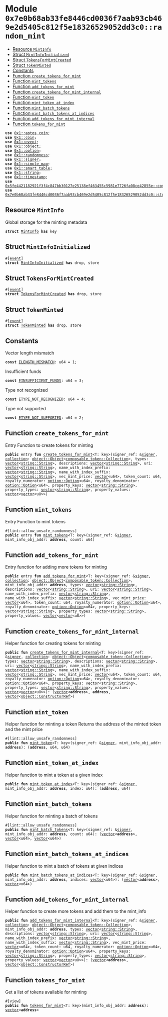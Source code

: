 
<a id="0x7e0b68ab33fe8446cd0036f7aab93cb469e2d5405c812f5e18326529052dd3c0_random_mint"></a>

# Module `0x7e0b68ab33fe8446cd0036f7aab93cb469e2d5405c812f5e18326529052dd3c0::random_mint`



-  [Resource `MintInfo`](#0x7e0b68ab33fe8446cd0036f7aab93cb469e2d5405c812f5e18326529052dd3c0_random_mint_MintInfo)
-  [Struct `MintInfoInitialized`](#0x7e0b68ab33fe8446cd0036f7aab93cb469e2d5405c812f5e18326529052dd3c0_random_mint_MintInfoInitialized)
-  [Struct `TokensForMintCreated`](#0x7e0b68ab33fe8446cd0036f7aab93cb469e2d5405c812f5e18326529052dd3c0_random_mint_TokensForMintCreated)
-  [Struct `TokenMinted`](#0x7e0b68ab33fe8446cd0036f7aab93cb469e2d5405c812f5e18326529052dd3c0_random_mint_TokenMinted)
-  [Constants](#@Constants_0)
-  [Function `create_tokens_for_mint`](#0x7e0b68ab33fe8446cd0036f7aab93cb469e2d5405c812f5e18326529052dd3c0_random_mint_create_tokens_for_mint)
-  [Function `mint_tokens`](#0x7e0b68ab33fe8446cd0036f7aab93cb469e2d5405c812f5e18326529052dd3c0_random_mint_mint_tokens)
-  [Function `add_tokens_for_mint`](#0x7e0b68ab33fe8446cd0036f7aab93cb469e2d5405c812f5e18326529052dd3c0_random_mint_add_tokens_for_mint)
-  [Function `create_tokens_for_mint_internal`](#0x7e0b68ab33fe8446cd0036f7aab93cb469e2d5405c812f5e18326529052dd3c0_random_mint_create_tokens_for_mint_internal)
-  [Function `mint_token`](#0x7e0b68ab33fe8446cd0036f7aab93cb469e2d5405c812f5e18326529052dd3c0_random_mint_mint_token)
-  [Function `mint_token_at_index`](#0x7e0b68ab33fe8446cd0036f7aab93cb469e2d5405c812f5e18326529052dd3c0_random_mint_mint_token_at_index)
-  [Function `mint_batch_tokens`](#0x7e0b68ab33fe8446cd0036f7aab93cb469e2d5405c812f5e18326529052dd3c0_random_mint_mint_batch_tokens)
-  [Function `mint_batch_tokens_at_indices`](#0x7e0b68ab33fe8446cd0036f7aab93cb469e2d5405c812f5e18326529052dd3c0_random_mint_mint_batch_tokens_at_indices)
-  [Function `add_tokens_for_mint_internal`](#0x7e0b68ab33fe8446cd0036f7aab93cb469e2d5405c812f5e18326529052dd3c0_random_mint_add_tokens_for_mint_internal)
-  [Function `tokens_for_mint`](#0x7e0b68ab33fe8446cd0036f7aab93cb469e2d5405c812f5e18326529052dd3c0_random_mint_tokens_for_mint)


<pre><code><b>use</b> <a href="">0x1::aptos_coin</a>;
<b>use</b> <a href="">0x1::coin</a>;
<b>use</b> <a href="">0x1::event</a>;
<b>use</b> <a href="">0x1::object</a>;
<b>use</b> <a href="">0x1::option</a>;
<b>use</b> <a href="">0x1::randomness</a>;
<b>use</b> <a href="">0x1::signer</a>;
<b>use</b> <a href="">0x1::simple_map</a>;
<b>use</b> <a href="">0x1::smart_table</a>;
<b>use</b> <a href="">0x1::string</a>;
<b>use</b> <a href="">0x1::timestamp</a>;
<b>use</b> <a href="">0x5fe4421182921f3f4c847bb30127e25138ef463455c5981e7726fa08ce42855e::composable_token</a>;
<b>use</b> <a href="studio.md#0x7e0b68ab33fe8446cd0036f7aab93cb469e2d5405c812f5e18326529052dd3c0_studio">0x7e0b68ab33fe8446cd0036f7aab93cb469e2d5405c812f5e18326529052dd3c0::studio</a>;
</code></pre>



<a id="0x7e0b68ab33fe8446cd0036f7aab93cb469e2d5405c812f5e18326529052dd3c0_random_mint_MintInfo"></a>

## Resource `MintInfo`

Global storage for the minting metadata


<pre><code><b>struct</b> <a href="random_mint.md#0x7e0b68ab33fe8446cd0036f7aab93cb469e2d5405c812f5e18326529052dd3c0_random_mint_MintInfo">MintInfo</a> <b>has</b> key
</code></pre>



<a id="0x7e0b68ab33fe8446cd0036f7aab93cb469e2d5405c812f5e18326529052dd3c0_random_mint_MintInfoInitialized"></a>

## Struct `MintInfoInitialized`



<pre><code>#[<a href="">event</a>]
<b>struct</b> <a href="random_mint.md#0x7e0b68ab33fe8446cd0036f7aab93cb469e2d5405c812f5e18326529052dd3c0_random_mint_MintInfoInitialized">MintInfoInitialized</a> <b>has</b> drop, store
</code></pre>



<a id="0x7e0b68ab33fe8446cd0036f7aab93cb469e2d5405c812f5e18326529052dd3c0_random_mint_TokensForMintCreated"></a>

## Struct `TokensForMintCreated`



<pre><code>#[<a href="">event</a>]
<b>struct</b> <a href="random_mint.md#0x7e0b68ab33fe8446cd0036f7aab93cb469e2d5405c812f5e18326529052dd3c0_random_mint_TokensForMintCreated">TokensForMintCreated</a> <b>has</b> drop, store
</code></pre>



<a id="0x7e0b68ab33fe8446cd0036f7aab93cb469e2d5405c812f5e18326529052dd3c0_random_mint_TokenMinted"></a>

## Struct `TokenMinted`



<pre><code>#[<a href="">event</a>]
<b>struct</b> <a href="random_mint.md#0x7e0b68ab33fe8446cd0036f7aab93cb469e2d5405c812f5e18326529052dd3c0_random_mint_TokenMinted">TokenMinted</a> <b>has</b> drop, store
</code></pre>



<a id="@Constants_0"></a>

## Constants


<a id="0x7e0b68ab33fe8446cd0036f7aab93cb469e2d5405c812f5e18326529052dd3c0_random_mint_ELENGTH_MISMATCH"></a>

Vector length mismatch


<pre><code><b>const</b> <a href="random_mint.md#0x7e0b68ab33fe8446cd0036f7aab93cb469e2d5405c812f5e18326529052dd3c0_random_mint_ELENGTH_MISMATCH">ELENGTH_MISMATCH</a>: u64 = 1;
</code></pre>



<a id="0x7e0b68ab33fe8446cd0036f7aab93cb469e2d5405c812f5e18326529052dd3c0_random_mint_EINSUFFICIENT_FUNDS"></a>

Insufficient funds


<pre><code><b>const</b> <a href="random_mint.md#0x7e0b68ab33fe8446cd0036f7aab93cb469e2d5405c812f5e18326529052dd3c0_random_mint_EINSUFFICIENT_FUNDS">EINSUFFICIENT_FUNDS</a>: u64 = 3;
</code></pre>



<a id="0x7e0b68ab33fe8446cd0036f7aab93cb469e2d5405c812f5e18326529052dd3c0_random_mint_ETYPE_NOT_RECOGNIZED"></a>

Type not recognized


<pre><code><b>const</b> <a href="random_mint.md#0x7e0b68ab33fe8446cd0036f7aab93cb469e2d5405c812f5e18326529052dd3c0_random_mint_ETYPE_NOT_RECOGNIZED">ETYPE_NOT_RECOGNIZED</a>: u64 = 4;
</code></pre>



<a id="0x7e0b68ab33fe8446cd0036f7aab93cb469e2d5405c812f5e18326529052dd3c0_random_mint_ETYPE_NOT_SUPPORTED"></a>

Type not supported


<pre><code><b>const</b> <a href="random_mint.md#0x7e0b68ab33fe8446cd0036f7aab93cb469e2d5405c812f5e18326529052dd3c0_random_mint_ETYPE_NOT_SUPPORTED">ETYPE_NOT_SUPPORTED</a>: u64 = 2;
</code></pre>



<a id="0x7e0b68ab33fe8446cd0036f7aab93cb469e2d5405c812f5e18326529052dd3c0_random_mint_create_tokens_for_mint"></a>

## Function `create_tokens_for_mint`

Entry Function to create tokens for minting


<pre><code><b>public</b> entry <b>fun</b> <a href="random_mint.md#0x7e0b68ab33fe8446cd0036f7aab93cb469e2d5405c812f5e18326529052dd3c0_random_mint_create_tokens_for_mint">create_tokens_for_mint</a>&lt;T: key&gt;(signer_ref: &<a href="">signer</a>, <a href="">collection</a>: <a href="_Object">object::Object</a>&lt;<a href="_Collection">composable_token::Collection</a>&gt;, types: <a href="">vector</a>&lt;<a href="_String">string::String</a>&gt;, descriptions: <a href="">vector</a>&lt;<a href="_String">string::String</a>&gt;, uri: <a href="">vector</a>&lt;<a href="_String">string::String</a>&gt;, name_with_index_prefix: <a href="">vector</a>&lt;<a href="_String">string::String</a>&gt;, name_with_index_suffix: <a href="">vector</a>&lt;<a href="_String">string::String</a>&gt;, vec_mint_price: <a href="">vector</a>&lt;u64&gt;, token_count: u64, royalty_numerator: <a href="_Option">option::Option</a>&lt;u64&gt;, royalty_denominator: <a href="_Option">option::Option</a>&lt;u64&gt;, property_keys: <a href="">vector</a>&lt;<a href="_String">string::String</a>&gt;, property_types: <a href="">vector</a>&lt;<a href="_String">string::String</a>&gt;, property_values: <a href="">vector</a>&lt;<a href="">vector</a>&lt;u8&gt;&gt;)
</code></pre>



<a id="0x7e0b68ab33fe8446cd0036f7aab93cb469e2d5405c812f5e18326529052dd3c0_random_mint_mint_tokens"></a>

## Function `mint_tokens`

Entry Function to mint tokens


<pre><code>#[lint::allow_unsafe_randomness]
<b>public</b> entry <b>fun</b> <a href="random_mint.md#0x7e0b68ab33fe8446cd0036f7aab93cb469e2d5405c812f5e18326529052dd3c0_random_mint_mint_tokens">mint_tokens</a>&lt;T: key&gt;(signer_ref: &<a href="">signer</a>, mint_info_obj_addr: <b>address</b>, count: u64)
</code></pre>



<a id="0x7e0b68ab33fe8446cd0036f7aab93cb469e2d5405c812f5e18326529052dd3c0_random_mint_add_tokens_for_mint"></a>

## Function `add_tokens_for_mint`

Entry function for adding more tokens for minting


<pre><code><b>public</b> entry <b>fun</b> <a href="random_mint.md#0x7e0b68ab33fe8446cd0036f7aab93cb469e2d5405c812f5e18326529052dd3c0_random_mint_add_tokens_for_mint">add_tokens_for_mint</a>&lt;T: key&gt;(signer_ref: &<a href="">signer</a>, <a href="">collection</a>: <a href="_Object">object::Object</a>&lt;<a href="_Collection">composable_token::Collection</a>&gt;, mint_info_obj_addr: <b>address</b>, types: <a href="">vector</a>&lt;<a href="_String">string::String</a>&gt;, descriptions: <a href="">vector</a>&lt;<a href="_String">string::String</a>&gt;, uri: <a href="">vector</a>&lt;<a href="_String">string::String</a>&gt;, name_with_index_prefix: <a href="">vector</a>&lt;<a href="_String">string::String</a>&gt;, name_with_index_suffix: <a href="">vector</a>&lt;<a href="_String">string::String</a>&gt;, vec_mint_price: <a href="">vector</a>&lt;u64&gt;, token_count: u64, royalty_numerator: <a href="_Option">option::Option</a>&lt;u64&gt;, royalty_denominator: <a href="_Option">option::Option</a>&lt;u64&gt;, property_keys: <a href="">vector</a>&lt;<a href="_String">string::String</a>&gt;, property_types: <a href="">vector</a>&lt;<a href="_String">string::String</a>&gt;, property_values: <a href="">vector</a>&lt;<a href="">vector</a>&lt;u8&gt;&gt;)
</code></pre>



<a id="0x7e0b68ab33fe8446cd0036f7aab93cb469e2d5405c812f5e18326529052dd3c0_random_mint_create_tokens_for_mint_internal"></a>

## Function `create_tokens_for_mint_internal`

Helper function for creating tokens for minting


<pre><code><b>public</b> <b>fun</b> <a href="random_mint.md#0x7e0b68ab33fe8446cd0036f7aab93cb469e2d5405c812f5e18326529052dd3c0_random_mint_create_tokens_for_mint_internal">create_tokens_for_mint_internal</a>&lt;T: key&gt;(signer_ref: &<a href="">signer</a>, <a href="">collection</a>: <a href="_Object">object::Object</a>&lt;<a href="_Collection">composable_token::Collection</a>&gt;, types: <a href="">vector</a>&lt;<a href="_String">string::String</a>&gt;, descriptions: <a href="">vector</a>&lt;<a href="_String">string::String</a>&gt;, uri: <a href="">vector</a>&lt;<a href="_String">string::String</a>&gt;, name_with_index_prefix: <a href="">vector</a>&lt;<a href="_String">string::String</a>&gt;, name_with_index_suffix: <a href="">vector</a>&lt;<a href="_String">string::String</a>&gt;, vec_mint_price: <a href="">vector</a>&lt;u64&gt;, token_count: u64, royalty_numerator: <a href="_Option">option::Option</a>&lt;u64&gt;, royalty_denominator: <a href="_Option">option::Option</a>&lt;u64&gt;, property_keys: <a href="">vector</a>&lt;<a href="_String">string::String</a>&gt;, property_types: <a href="">vector</a>&lt;<a href="_String">string::String</a>&gt;, property_values: <a href="">vector</a>&lt;<a href="">vector</a>&lt;u8&gt;&gt;): (<a href="">vector</a>&lt;<b>address</b>&gt;, <b>address</b>, <a href="">vector</a>&lt;<a href="_ConstructorRef">object::ConstructorRef</a>&gt;)
</code></pre>



<a id="0x7e0b68ab33fe8446cd0036f7aab93cb469e2d5405c812f5e18326529052dd3c0_random_mint_mint_token"></a>

## Function `mint_token`

Helper function for minting a token
Returns the address of the minted token and the mint price


<pre><code>#[lint::allow_unsafe_randomness]
<b>public</b> <b>fun</b> <a href="random_mint.md#0x7e0b68ab33fe8446cd0036f7aab93cb469e2d5405c812f5e18326529052dd3c0_random_mint_mint_token">mint_token</a>&lt;T: key&gt;(signer_ref: &<a href="">signer</a>, mint_info_obj_addr: <b>address</b>): (<b>address</b>, u64, u64)
</code></pre>



<a id="0x7e0b68ab33fe8446cd0036f7aab93cb469e2d5405c812f5e18326529052dd3c0_random_mint_mint_token_at_index"></a>

## Function `mint_token_at_index`

Helper function to mint a token at a given index


<pre><code><b>public</b> <b>fun</b> <a href="random_mint.md#0x7e0b68ab33fe8446cd0036f7aab93cb469e2d5405c812f5e18326529052dd3c0_random_mint_mint_token_at_index">mint_token_at_index</a>&lt;T: key&gt;(signer_ref: &<a href="">signer</a>, mint_info_obj_addr: <b>address</b>, index: u64): (<b>address</b>, u64)
</code></pre>



<a id="0x7e0b68ab33fe8446cd0036f7aab93cb469e2d5405c812f5e18326529052dd3c0_random_mint_mint_batch_tokens"></a>

## Function `mint_batch_tokens`

Helper function for minting a batch of tokens


<pre><code>#[lint::allow_unsafe_randomness]
<b>public</b> <b>fun</b> <a href="random_mint.md#0x7e0b68ab33fe8446cd0036f7aab93cb469e2d5405c812f5e18326529052dd3c0_random_mint_mint_batch_tokens">mint_batch_tokens</a>&lt;T: key&gt;(signer_ref: &<a href="">signer</a>, mint_info_obj_addr: <b>address</b>, count: u64): (<a href="">vector</a>&lt;<b>address</b>&gt;, <a href="">vector</a>&lt;u64&gt;, <a href="">vector</a>&lt;u64&gt;)
</code></pre>



<a id="0x7e0b68ab33fe8446cd0036f7aab93cb469e2d5405c812f5e18326529052dd3c0_random_mint_mint_batch_tokens_at_indices"></a>

## Function `mint_batch_tokens_at_indices`

Helper function to mint a batch of tokens at given indices


<pre><code><b>public</b> <b>fun</b> <a href="random_mint.md#0x7e0b68ab33fe8446cd0036f7aab93cb469e2d5405c812f5e18326529052dd3c0_random_mint_mint_batch_tokens_at_indices">mint_batch_tokens_at_indices</a>&lt;T: key&gt;(signer_ref: &<a href="">signer</a>, mint_info_obj_addr: <b>address</b>, indices: <a href="">vector</a>&lt;u64&gt;): (<a href="">vector</a>&lt;<b>address</b>&gt;, <a href="">vector</a>&lt;u64&gt;)
</code></pre>



<a id="0x7e0b68ab33fe8446cd0036f7aab93cb469e2d5405c812f5e18326529052dd3c0_random_mint_add_tokens_for_mint_internal"></a>

## Function `add_tokens_for_mint_internal`

Helper function to create more tokens and add them to the mint_info


<pre><code><b>public</b> <b>fun</b> <a href="random_mint.md#0x7e0b68ab33fe8446cd0036f7aab93cb469e2d5405c812f5e18326529052dd3c0_random_mint_add_tokens_for_mint_internal">add_tokens_for_mint_internal</a>&lt;T: key&gt;(signer_ref: &<a href="">signer</a>, <a href="">collection</a>: <a href="_Object">object::Object</a>&lt;<a href="_Collection">composable_token::Collection</a>&gt;, mint_info_obj_addr: <b>address</b>, types: <a href="">vector</a>&lt;<a href="_String">string::String</a>&gt;, descriptions: <a href="">vector</a>&lt;<a href="_String">string::String</a>&gt;, uri: <a href="">vector</a>&lt;<a href="_String">string::String</a>&gt;, name_with_index_prefix: <a href="">vector</a>&lt;<a href="_String">string::String</a>&gt;, name_with_index_suffix: <a href="">vector</a>&lt;<a href="_String">string::String</a>&gt;, vec_mint_price: <a href="">vector</a>&lt;u64&gt;, token_count: u64, royalty_numerator: <a href="_Option">option::Option</a>&lt;u64&gt;, royalty_denominator: <a href="_Option">option::Option</a>&lt;u64&gt;, property_keys: <a href="">vector</a>&lt;<a href="_String">string::String</a>&gt;, property_types: <a href="">vector</a>&lt;<a href="_String">string::String</a>&gt;, property_values: <a href="">vector</a>&lt;<a href="">vector</a>&lt;u8&gt;&gt;): (<a href="">vector</a>&lt;<b>address</b>&gt;, <a href="">vector</a>&lt;<a href="_ConstructorRef">object::ConstructorRef</a>&gt;)
</code></pre>



<a id="0x7e0b68ab33fe8446cd0036f7aab93cb469e2d5405c812f5e18326529052dd3c0_random_mint_tokens_for_mint"></a>

## Function `tokens_for_mint`

Get a list of tokens available for minting


<pre><code>#[view]
<b>public</b> <b>fun</b> <a href="random_mint.md#0x7e0b68ab33fe8446cd0036f7aab93cb469e2d5405c812f5e18326529052dd3c0_random_mint_tokens_for_mint">tokens_for_mint</a>&lt;T: key&gt;(mint_info_obj_addr: <b>address</b>): <a href="">vector</a>&lt;<b>address</b>&gt;
</code></pre>
